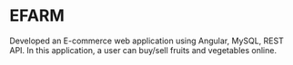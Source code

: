 # EFARM

Developed an E-commerce web application using Angular, MySQL, REST API.
In this application, a user can buy/sell fruits and vegetables online.
